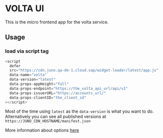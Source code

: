 # VOLTA UI

This is the micro frontend app for the volta service.

## Usage

### load via script tag

```js
<script
  defer
  src="https://cdn.juno.qa-de-1.cloud.sap/widget-loader/latest/app.js"
  data-name="volta"
  data-version="latest"
  data-props-appHeight="full"
  data-props-endpoint="https://the_volta_api_url/api/v1"
  data-props-issuerURL="https://accounts_url/"
  data-props-clientID="the_client_id"
></script>
```

Most of the time using `latest` as the `data-version` is what you want to do. Alternatively you can see all published versions at `https://JUNO_CDN_HOSTNAME/manifest.json`

More information about options [here](https://github.com/sapcc/juno/blob/main/apps/widget-loader/README.md)
